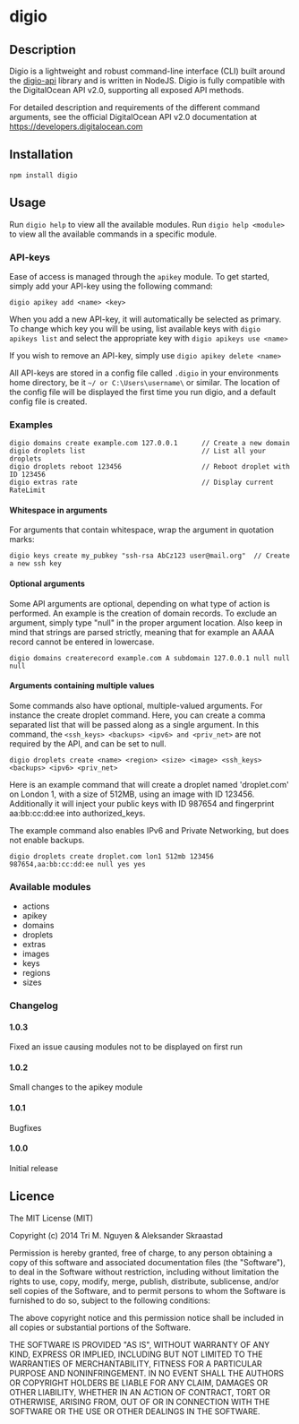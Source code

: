 digio
=====
## Description
Digio is a lightweight and robust command-line interface (CLI) built around the [digio-api](https://www.npmjs.org/package/digio-api) library and is written in NodeJS. Digio is fully compatible with the DigitalOcean API v2.0, supporting all exposed API methods.

For detailed description and requirements of the different command arguments, see the
official DigitalOcean API v2.0 documentation at https://developers.digitalocean.com

## Installation
```
npm install digio
```

## Usage
Run ```digio help``` to view all the available modules. Run ```digio help <module>```
to view all the available commands in a specific module.

### API-keys
Ease of access is managed through the ```apikey``` module. To get started, simply
add your API-key using the following command:

```
digio apikey add <name> <key>
```

When you add a new API-key, it will automatically be selected as primary. To change
which key you will be using, list available keys with ```digio apikeys list``` and
select the appropriate key with ```digio apikeys use <name>```

If you wish to remove an API-key, simply use ```digio apikey delete <name>```

All API-keys are stored in a config file called ```.digio``` in your environments
home directory, be it ```~/ or C:\Users\username\``` or similar. The location of the
config file will be displayed the first time you run digio, and a default config file
is created.

### Examples
```
digio domains create example.com 127.0.0.1      // Create a new domain
digio droplets list                             // List all your droplets
digio droplets reboot 123456                    // Reboot droplet with ID 123456
digio extras rate                               // Display current RateLimit
```
#### Whitespace in arguments
For arguments that contain whitespace, wrap the argument in quotation marks:

```
digio keys create my_pubkey "ssh-rsa AbCz123 user@mail.org"  // Create a new ssh key
```

#### Optional arguments
Some API arguments are optional, depending on what type of action is performed.
An example is the creation of domain records. To exclude an argument, simply type "null"
in the proper argument location. Also keep in mind that strings are parsed strictly,
meaning that for example an AAAA record cannot be entered in lowercase.

```
digio domains createrecord example.com A subdomain 127.0.0.1 null null null
```

#### Arguments containing multiple values
Some commands also have optional, multiple-valued arguments. For instance the create droplet
command. Here, you can create a comma separated list that will be passed along as a single
argument. In this command, the ```<ssh_keys> <backups> <ipv6> and <priv_net>```
are not required by the API, and can be set to null.

```
digio droplets create <name> <region> <size> <image> <ssh_keys> <backups> <ipv6> <priv_net>
```

Here is an example command that will create a droplet named 'droplet.com' on London 1,
with a size of 512MB, using an image with ID 123456. Additionally it will inject
your public keys with ID 987654 and fingerprint aa:bb:cc:dd:ee into authorized_keys.

The example command also enables IPv6 and Private Networking, but does not enable backups.

```
digio droplets create droplet.com lon1 512mb 123456 987654,aa:bb:cc:dd:ee null yes yes
```

### Available modules

* actions
* apikey
* domains
* droplets
* extras
* images
* keys
* regions
* sizes

### Changelog

#### 1.0.3
Fixed an issue causing modules not to be displayed on first run

#### 1.0.2
Small changes to the apikey module

#### 1.0.1
Bugfixes

#### 1.0.0
Initial release

## Licence

The MIT License (MIT)

Copyright (c) 2014 Tri M. Nguyen & Aleksander Skraastad

Permission is hereby granted, free of charge, to any person obtaining a copy
of this software and associated documentation files (the "Software"), to deal
in the Software without restriction, including without limitation the rights
to use, copy, modify, merge, publish, distribute, sublicense, and/or sell
copies of the Software, and to permit persons to whom the Software is
furnished to do so, subject to the following conditions:

The above copyright notice and this permission notice shall be included in all
copies or substantial portions of the Software.

THE SOFTWARE IS PROVIDED "AS IS", WITHOUT WARRANTY OF ANY KIND, EXPRESS OR
IMPLIED, INCLUDING BUT NOT LIMITED TO THE WARRANTIES OF MERCHANTABILITY,
FITNESS FOR A PARTICULAR PURPOSE AND NONINFRINGEMENT. IN NO EVENT SHALL THE
AUTHORS OR COPYRIGHT HOLDERS BE LIABLE FOR ANY CLAIM, DAMAGES OR OTHER
LIABILITY, WHETHER IN AN ACTION OF CONTRACT, TORT OR OTHERWISE, ARISING FROM,
OUT OF OR IN CONNECTION WITH THE SOFTWARE OR THE USE OR OTHER DEALINGS IN THE
SOFTWARE.
